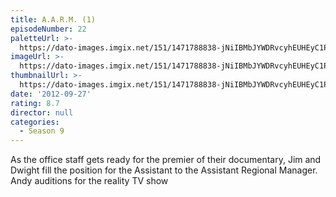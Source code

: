 ```yaml
---
title: A.A.R.M. (1)
episodeNumber: 22
paletteUrl: >-
  https://dato-images.imgix.net/151/1471788838-jNiIBMbJYWDRvcyhEUHEyC1P02l.jpg?auto=enhance&ch=DPR%2CWidth&palette=json
imageUrl: >-
  https://dato-images.imgix.net/151/1471788838-jNiIBMbJYWDRvcyhEUHEyC1P02l.jpg?auto=compress%2Cformat&ch=DPR%2CWidth&w=500
thumbnailUrl: >-
  https://dato-images.imgix.net/151/1471788838-jNiIBMbJYWDRvcyhEUHEyC1P02l.jpg?auto=enhance&ch=DPR%2CWidth&fit=crop&fm=jpg&h=280&w=500
date: '2012-09-27'
rating: 8.7
director: null
categories:
  - Season 9
---
```


As the office staff gets ready for the premier of their documentary, Jim and Dwight fill the position for the Assistant to the Assistant Regional Manager.  Andy auditions for the reality TV show